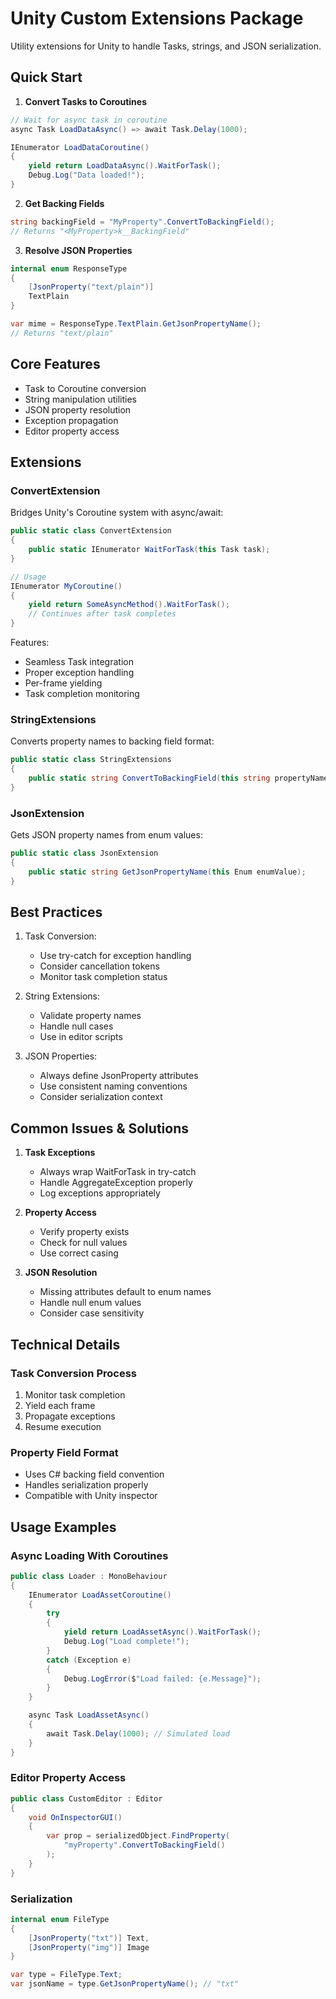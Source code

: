 # Unity Custom Extensions Package

Utility extensions for Unity to handle Tasks, strings, and JSON serialization.

## Quick Start

1. **Convert Tasks to Coroutines**
```csharp
// Wait for async task in coroutine
async Task LoadDataAsync() => await Task.Delay(1000);

IEnumerator LoadDataCoroutine()
{
    yield return LoadDataAsync().WaitForTask();
    Debug.Log("Data loaded!");
}
```

2. **Get Backing Fields**
```csharp
string backingField = "MyProperty".ConvertToBackingField(); 
// Returns "<MyProperty>k__BackingField"
```

3. **Resolve JSON Properties**
```csharp
internal enum ResponseType
{
    [JsonProperty("text/plain")] 
    TextPlain
}

var mime = ResponseType.TextPlain.GetJsonPropertyName(); 
// Returns "text/plain"
```

## Core Features

- Task to Coroutine conversion
- String manipulation utilities
- JSON property resolution
- Exception propagation
- Editor property access

## Extensions

### ConvertExtension
Bridges Unity's Coroutine system with async/await:

```csharp
public static class ConvertExtension 
{
    public static IEnumerator WaitForTask(this Task task);
}

// Usage
IEnumerator MyCoroutine()
{
    yield return SomeAsyncMethod().WaitForTask();
    // Continues after task completes
}
```

Features:
- Seamless Task integration
- Proper exception handling
- Per-frame yielding
- Task completion monitoring

### StringExtensions
Converts property names to backing field format:

```csharp
public static class StringExtensions 
{
    public static string ConvertToBackingField(this string propertyName);
}
```

### JsonExtension
Gets JSON property names from enum values:

```csharp
public static class JsonExtension 
{
    public static string GetJsonPropertyName(this Enum enumValue);
}
```

## Best Practices

1. Task Conversion:
   - Use try-catch for exception handling
   - Consider cancellation tokens
   - Monitor task completion status

2. String Extensions:
   - Validate property names
   - Handle null cases
   - Use in editor scripts

3. JSON Properties:
   - Always define JsonProperty attributes
   - Use consistent naming conventions
   - Consider serialization context

## Common Issues & Solutions

1. **Task Exceptions**
   - Always wrap WaitForTask in try-catch
   - Handle AggregateException properly
   - Log exceptions appropriately

2. **Property Access**
   - Verify property exists
   - Check for null values
   - Use correct casing

3. **JSON Resolution**
   - Missing attributes default to enum names
   - Handle null enum values
   - Consider case sensitivity

## Technical Details

### Task Conversion Process
1. Monitor task completion
2. Yield each frame
3. Propagate exceptions
4. Resume execution

### Property Field Format
- Uses C# backing field convention
- Handles serialization properly
- Compatible with Unity inspector

## Usage Examples

### Async Loading With Coroutines
```csharp
public class Loader : MonoBehaviour
{
    IEnumerator LoadAssetCoroutine()
    {
        try 
        {
            yield return LoadAssetAsync().WaitForTask();
            Debug.Log("Load complete!");
        }
        catch (Exception e)
        {
            Debug.LogError($"Load failed: {e.Message}");
        }
    }

    async Task LoadAssetAsync()
    {
        await Task.Delay(1000); // Simulated load
    }
}
```

### Editor Property Access
```csharp
public class CustomEditor : Editor 
{
    void OnInspectorGUI()
    {
        var prop = serializedObject.FindProperty(
            "myProperty".ConvertToBackingField()
        );
    }
}
```

### Serialization
```csharp
internal enum FileType
{
    [JsonProperty("txt")] Text,
    [JsonProperty("img")] Image
}

var type = FileType.Text;
var jsonName = type.GetJsonPropertyName(); // "txt"
```